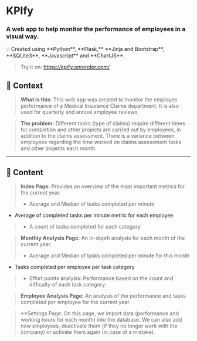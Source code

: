 # KPIfy

### A web app to help monitor the performance of employees in a visual way.

<aside>
💡 Created using **Python**, **Flask,** **Jinja and Bootstrap**, **SQLite3**, **Javascript** and **ChartJS**.

</aside>

> Try it on: https://kpify.onrender.com/

## 👀 Context

> **What is this:**
This web app was created to monitor the employee performance of a Medical Insurance Claims department. 
It is also used for quarterly and annual employee reviews.
> 

> **The problem:**
Different tasks (type of claims) require different times for completion and other projects are carried out by employees, in addition to the claims assessment.
There is a variance between employees regarding the time worked on claims assessment tasks and other projects each month.
> 

---

## 📄 Content

> **Index Page:**
Provides an overview of the most important metrics for the current year.
 >
> - Average and Median of tasks completed per minute
 - Average of completed tasks per minute metric for each employee
> - A count of tasks completed for each category

> **Monthly Analysis Page:**
 An in-depth analysis for each month of the current year.
 >
> - Average and Median of tasks completed per minute for this month
 - Tasks completed per employee per task category
> - Effort points analysis: Performance based on the count and difficulty of each task category.

> **Employee Analysis Page:**
An analysis of the performance and tasks completed per employee for the current year.
> 

> **Settings Page:
On this page, we import data (performance and working hours for each month) into the database.
We can also add new employees, deactivate them (if they no longer work with the company) or activate them again (in case of a mistake).
>




